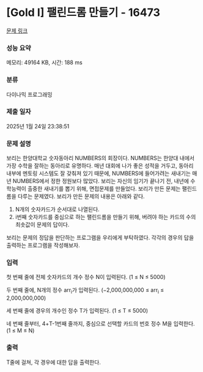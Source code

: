# [Gold I] 팰린드롬 만들기 - 16473 

[문제 링크](https://www.acmicpc.net/problem/16473) 

### 성능 요약

메모리: 49164 KB, 시간: 188 ms

### 분류

다이나믹 프로그래밍

### 제출 일자

2025년 1월 24일 23:38:51

### 문제 설명

<p>보리는 한양대학교 숫자동아리 NUMBERS의 회장이다. NUMBERS는 한양대 내에서 가장 수학을 잘하는 동아리로 유명하다. 매년 대회에 나가 좋은 성적을 거두고, 동아리 내부에 멘토링 시스템도 잘 갖춰져 있기 때문에, NUMBERS에 들어가려는 새내기는 매년 NUMBERS에서 정한 정원보다 많았다. 보리는 자신의 임기가 끝나기 전, 내년에 수학능력이 출중한 새내기를 뽑기 위해, 면접문제를 만들었다. 보리가 만든 문제는 팰린드롬을 다루는 문제였다. 보리가 만든 문제의 내용은 아래와 같다. </p>

<ol>
	<li>N개의 숫자카드가 순서대로 나열된다. </li>
	<li>i번째 숫자카드를 중심으로 하는 팰린드롬을 만들기 위해, 버려야 하는 카드의 수의 최솟값이 문제의 답이다. </li>
</ol>

<p>보리는 문제의 정답을 판단하는 프로그램을 우리에게 부탁하였다. 각각의 경우의 답을 출력하는 프로그램을 작성해보자. </p>

### 입력 

 <p>첫 번째 줄에 전체 숫자카드의 개수 정수 N이 입력된다. (1 ≤ N ≤ 5000)</p>

<p>두 번째 줄에, N개의 정수 arr<sub>i</sub>가 입력된다. (−2,000,000,000 ≤ arr<sub>i</sub> ≤ 2,000,000,000)</p>

<p>세 번째 줄에 경우의 개수인 정수 T가 입력된다. (1 ≤ T ≤ 5000)</p>

<p>네 번째 줄부터, 4+T-1번째 줄까지, 중심으로 선택할 카드의 번호 정수 M을 입력한다. (1 ≤ M ≤ N) </p>

### 출력 

 <p>T줄에 걸쳐, 각 경우에 대한 답을 출력한다. </p>

